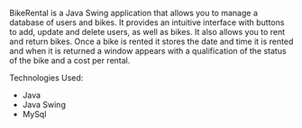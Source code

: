 BikeRental is a Java Swing application that allows you to manage a database of users and bikes. 
It provides an intuitive interface with buttons to add, update and delete users, as well as bikes. It also allows you to rent and return bikes. 
Once a bike is rented it stores the date and time it is rented and when it is returned a window appears with a qualification of the status of the bike and a cost per rental.

Technologies Used: 
- Java
- Java Swing
- MySql 
